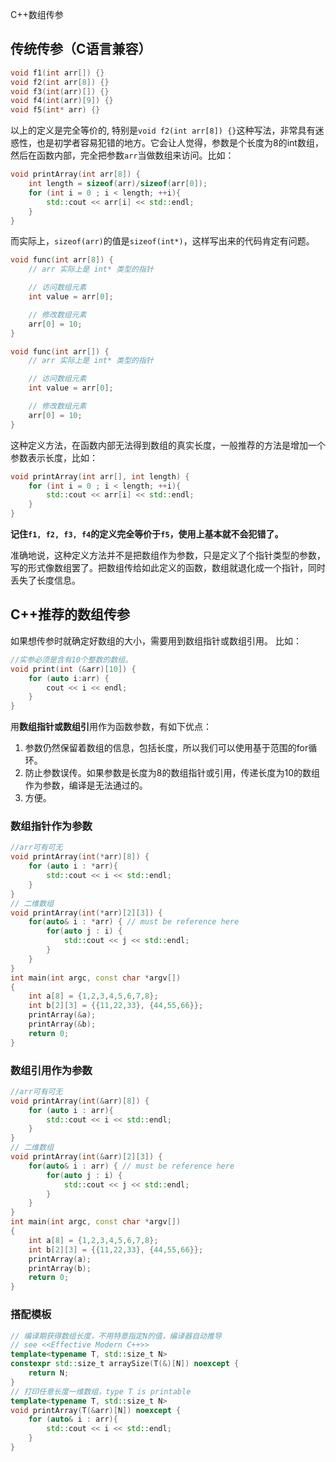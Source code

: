 C++数组传参
## 传统传参（C语言兼容）

```cpp
void f1(int arr[]) {}
void f2(int arr[8]) {}
void f3(int(arr)[]) {}
void f4(int(arr)[9]) {}
void f5(int* arr) {}
```

以上的定义是完全等价的, 特别是`void f2(int arr[8]) {}`这种写法，非常具有迷惑性，也是初学者容易犯错的地方。它会让人觉得，参数是个长度为8的int数组，然后在函数内部，完全把参数`arr`当做数组来访问。比如：

```cpp
void printArray(int arr[8]) {
    int length = sizeof(arr)/sizeof(arr[0]);
    for (int i = 0 ; i < length; ++i){
        std::cout << arr[i] << std::endl;
    }
}
```

而实际上，`sizeof(arr)`的值是`sizeof(int*)`，这样写出来的代码肯定有问题。

```c++
void func(int arr[8]) {
    // arr 实际上是 int* 类型的指针

    // 访问数组元素
    int value = arr[0];

    // 修改数组元素
    arr[0] = 10;
}

void func(int arr[]) {
    // arr 实际上是 int* 类型的指针

    // 访问数组元素
    int value = arr[0];

    // 修改数组元素
    arr[0] = 10;
}

```

这种定义方法，在函数内部无法得到数组的真实长度，一般推荐的方法是增加一个参数表示长度，比如：

```cpp
void printArray(int arr[], int length) {
    for (int i = 0 ; i < length; ++i){
        std::cout << arr[i] << std::endl;
    }
}
```

**记住`f1, f2, f3, f4`的定义完全等价于`f5`，使用上基本就不会犯错了。**

准确地说，这种定义方法并不是把数组作为参数，只是定义了个指针类型的参数，写的形式像数组罢了。把数组传给如此定义的函数，数组就退化成一个指针，同时丢失了长度信息。

## C++推荐的数组传参

如果想传参时就确定好数组的大小，需要用到数组指针或数组引用。
比如：
```cpp
//实参必须是含有10个整数的数组。
void print(int (&arr)[10]) {
	for (auto i:arr) {
		cout << i << endl;
	}
}
```

用**数组指针或数组引**用作为函数参数，有如下优点：

1. 参数仍然保留着数组的信息，包括长度，所以我们可以使用基于范围的for循环。
2. 防止参数误传。如果参数是长度为8的数组指针或引用，传递长度为10的数组作为参数，编译是无法通过的。
3. 方便。

### 数组指针作为参数

```cpp
//arr可有可无
void printArray(int(*arr)[8]) {
    for (auto i : *arr){
        std::cout << i << std::endl;
    }
}
// 二维数组
void printArray(int(*arr)[2][3]) {
    for(auto& i : *arr) { // must be reference here
        for(auto j : i) {
            std::cout << j << std::endl;
        }
    }
}
int main(int argc, const char *argv[])
{
    int a[8] = {1,2,3,4,5,6,7,8};
    int b[2][3] = {{11,22,33}, {44,55,66}};
    printArray(&a);
    printArray(&b);
    return 0;
}
```

### 数组引用作为参数

```cpp
//arr可有可无
void printArray(int(&arr)[8]) {
    for (auto i : arr){
        std::cout << i << std::endl;
    }
}
// 二维数组
void printArray(int(&arr)[2][3]) {
    for(auto& i : arr) { // must be reference here
        for(auto j : i) {
            std::cout << j << std::endl;
        }
    }
}
int main(int argc, const char *argv[])
{
    int a[8] = {1,2,3,4,5,6,7,8};
    int b[2][3] = {{11,22,33}, {44,55,66}};
    printArray(a);
    printArray(b);
    return 0;
}
```

### 搭配模板

```cpp
// 编译期获得数组长度，不用特意指定N的值，编译器自动推导
// see <<Effective Modern C++>>
template<typename T, std::size_t N>
constexpr std::size_t arraySize(T(&)[N]) noexcept {
    return N;
}
// 打印任意长度一维数组，type T is printable
template<typename T, std::size_t N>
void printArray(T(&arr)[N]) noexcept {
    for (auto& i : arr){
        std::cout << i << std::endl;
    }
}
```